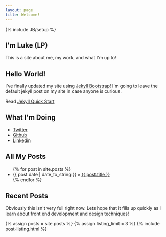 ```yaml
---
layout: page
title: Welcome!
---
```

{% include JB/setup %}

<section id="home">
  <div class="hero-unit">
    <h1>I'm Luke (LP)</h1>
    <p>This is a site about me, my work, and what I'm up to!</p>
  </div>
  <h2>Hello World!</h2>
  <p>I've finally updated my site using <a href="http://jekyllbootstrap.com">Jekyll Bootstrap</a>!  I'm going to leave the default jekyll post on my site in case anyone is curious.</p>
  <p>Read <a href="http://jekyllbootstrap.com/usage/jekyll-quick-start.html">Jekyll Quick Start</a></p>
  <h2>What I'm Doing</h2>
  <ul class="social-links">
    <li><a href="https://twitter.com/lmpaulger">Twitter</a></li>
    <li><a href="https://github.com/lpaulger/">Github</a></li>
    <li><a href="http://www.linkedin.com/pub/lucas-paulger/22/2a/253/">Linkedin</a></li>
  </ul>
  <h2>All My Posts</h2>
  <ul class="posts">
    {% for post in site.posts %}
      <li><span>{{ post.date | date_to_string }}</span> &raquo; <a href="{{ BASE_PATH }}{{ post.url }}">{{ post.title }}</a></li>
    {% endfor %}
  </ul>
</section>

<aside>
<!--   <h2>Recent Tweets</h2>
  {% include koTemplates/twitterPosts.html %} -->
  <h2>Recent Posts</h2>
  <p>Obviously this isn't very full right now. Lets hope that it fills up quickly as I learn about front end development and design techniques!</p>
  {% assign posts = site.posts %} {% assign listing_limit = 3 %} {% include post-listing.html %}
</aside>